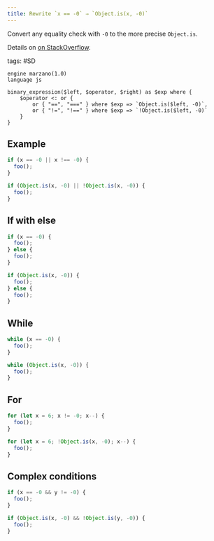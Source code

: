```yaml
---
title: Rewrite `x == -0` ⇒ `Object.is(x, -0)`
---
```


Convert any equality check with `-0` to the more precise `Object.is`.

Details on [on StackOverflow](https://stackoverflow.com/questions/7223359/are-0-and-0-the-same).

tags: #SD

```grit
engine marzano(1.0)
language js

binary_expression($left, $operator, $right) as $exp where {
    $operator <: or {
        or { "==", "===" } where $exp => `Object.is($left, -0)`,
        or { "!=", "!==" } where $exp => `!Object.is($left, -0)`
    }
}
```

## Example

```javascript
if (x == -0 || x !== -0) {
  foo();
}
```

```typescript
if (Object.is(x, -0) || !Object.is(x, -0)) {
  foo();
}
```

## If with else

```javascript
if (x == -0) {
  foo();
} else {
  foo();
}
```

```typescript
if (Object.is(x, -0)) {
  foo();
} else {
  foo();
}
```

## While

```javascript
while (x == -0) {
  foo();
}
```

```typescript
while (Object.is(x, -0)) {
  foo();
}
```

## For

```javascript
for (let x = 6; x != -0; x--) {
  foo();
}
```

```typescript
for (let x = 6; !Object.is(x, -0); x--) {
  foo();
}
```

## Complex conditions

```javascript
if (x == -0 && y != -0) {
  foo();
}
```

```typescript
if (Object.is(x, -0) && !Object.is(y, -0)) {
  foo();
}
```
